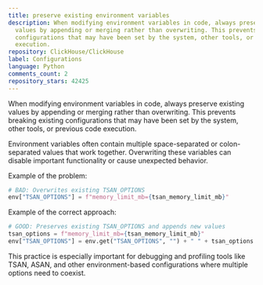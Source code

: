 ```yaml
---
title: preserve existing environment variables
description: When modifying environment variables in code, always preserve existing
  values by appending or merging rather than overwriting. This prevents breaking existing
  configurations that may have been set by the system, other tools, or previous code
  execution.
repository: ClickHouse/ClickHouse
label: Configurations
language: Python
comments_count: 2
repository_stars: 42425
---
```


When modifying environment variables in code, always preserve existing values by appending or merging rather than overwriting. This prevents breaking existing configurations that may have been set by the system, other tools, or previous code execution.

Environment variables often contain multiple space-separated or colon-separated values that work together. Overwriting these variables can disable important functionality or cause unexpected behavior.

Example of the problem:
```python
# BAD: Overwrites existing TSAN_OPTIONS
env["TSAN_OPTIONS"] = f"memory_limit_mb={tsan_memory_limit_mb}"
```

Example of the correct approach:
```python
# GOOD: Preserves existing TSAN_OPTIONS and appends new values
tsan_options = f"memory_limit_mb={tsan_memory_limit_mb}"
env["TSAN_OPTIONS"] = env.get("TSAN_OPTIONS", "") + " " + tsan_options
```

This practice is especially important for debugging and profiling tools like TSAN, ASAN, and other environment-based configurations where multiple options need to coexist.
